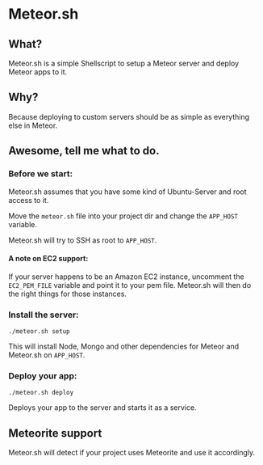 # Meteor.sh

## What?

Meteor.sh is a simple Shellscript to setup a Meteor server and deploy Meteor apps to it.

## Why?

Because deploying to custom servers should be as simple as everything else in Meteor.

## Awesome, tell me what to do.

### Before we start:

Meteor.sh assumes that you have some kind of Ubuntu-Server and root access to it.

Move the `meteor.sh` file into your project dir and change the `APP_HOST` variable.

Meteor.sh will try to SSH as root to `APP_HOST`.

#### A note on EC2 support:

If your server happens to be an Amazon EC2 instance, uncomment the `EC2_PEM_FILE` variable and point it to your pem file. Meteor.sh will then do the right things for those instances.

### Install the server:

```
./meteor.sh setup
```

This will install Node, Mongo and other dependencies for Meteor and Meteor.sh on `APP_HOST`.

### Deploy your app:

```
./meteor.sh deploy
```

Deploys your app to the server and starts it as a service.

## Meteorite support

Meteor.sh will detect if your project uses Meteorite and use it accordingly.
